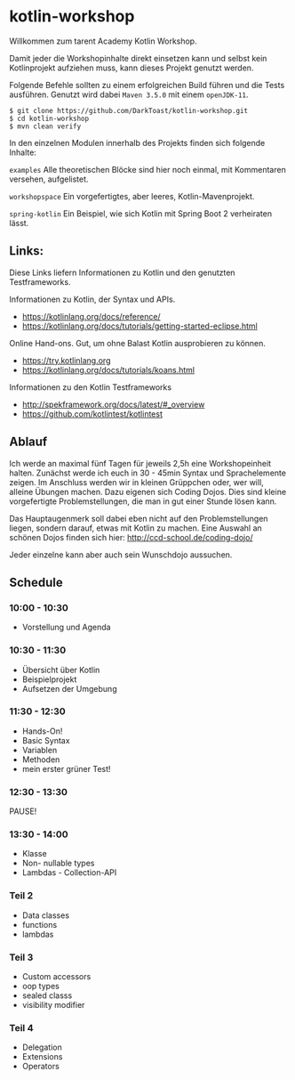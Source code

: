 # kotlin-workshop

Willkommen zum tarent Academy Kotlin Workshop.

Damit jeder die Workshopinhalte direkt einsetzen kann und selbst kein Kotlinprojekt aufziehen muss, kann dieses Projekt genutzt werden.

Folgende Befehle sollten zu einem erfolgreichen Build führen und die Tests ausführen. Genutzt wird dabei `Maven 3.5.0` mit einem `openJDK-11`.

    $ git clone https://github.com/DarkToast/kotlin-workshop.git
    $ cd kotlin-workshop
    $ mvn clean verify

In den einzelnen Modulen innerhalb des Projekts finden sich folgende Inhalte: 

`examples` Alle theoretischen Blöcke sind hier noch einmal, mit Kommentaren versehen, aufgelistet.  

`workshopspace` Ein vorgefertigtes, aber leeres, Kotlin-Mavenprojekt.

`spring-kotlin` Ein Beispiel, wie sich Kotlin mit Spring Boot 2 verheiraten lässt.


## Links:

Diese Links liefern Informationen zu Kotlin und den genutzten Testframeworks.

Informationen zu Kotlin, der Syntax und APIs.  
* https://kotlinlang.org/docs/reference/
* https://kotlinlang.org/docs/tutorials/getting-started-eclipse.html

Online Hand-ons. Gut, um ohne Balast Kotlin ausprobieren zu können.
* https://try.kotlinlang.org
* https://kotlinlang.org/docs/tutorials/koans.html

Informationen zu den Kotlin Testframeworks
* http://spekframework.org/docs/latest/#_overview
* https://github.com/kotlintest/kotlintest


## Ablauf

Ich werde an maximal fünf Tagen für jeweils 2,5h eine Workshopeinheit halten. Zunächst werde ich euch in 30 - 45min 
Syntax und Sprachelemente zeigen. Im Anschluss werden wir in kleinen Grüppchen oder, wer will, alleine Übungen machen.
Dazu eigenen sich Coding Dojos. Dies sind kleine vorgefertigte Problemstellungen, die man in gut einer Stunde lösen kann.

Das Hauptaugenmerk soll dabei eben nicht auf den Problemstellungen liegen, sondern darauf, etwas mit Kotlin zu machen. 
Eine Auswahl an schönen Dojos finden sich hier: http://ccd-school.de/coding-dojo/

Jeder einzelne kann aber auch sein Wunschdojo aussuchen.

## Schedule
 
### 10:00 - 10:30
* Vorstellung und Agenda

### 10:30 - 11:30
* Übersicht über Kotlin
* Beispielprojekt
* Aufsetzen der Umgebung

### 11:30 - 12:30
* Hands-On! 
* Basic Syntax
* Variablen
* Methoden
* mein erster grüner Test!

### 12:30 - 13:30
PAUSE!

### 13:30 - 14:00
* Klasse
* Non- nullable types
* Lambdas - Collection-API


### Teil 2
* Data classes
* functions
* lambdas

### Teil 3
* Custom accessors
* oop types
* sealed classs
* visibility modifier

### Teil 4
* Delegation
* Extensions
* Operators